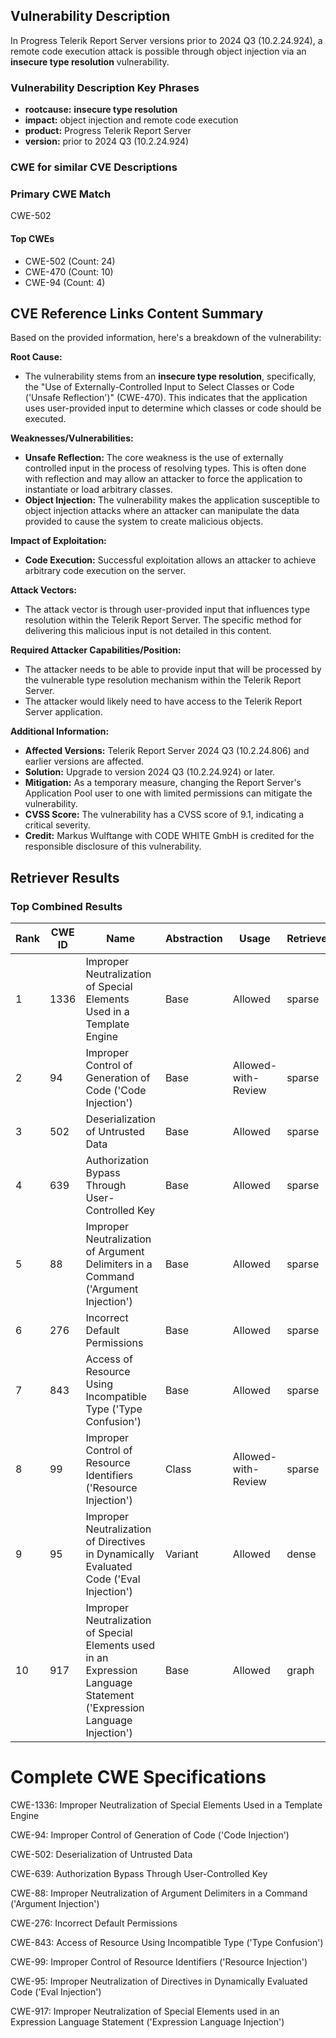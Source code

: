 ## Vulnerability Description
In Progress Telerik Report Server versions prior to 2024 Q3 (10.2.24.924), a remote code execution attack is possible through object injection via an **insecure type resolution** vulnerability.

### Vulnerability Description Key Phrases
- **rootcause:** **insecure type resolution**
- **impact:** object injection and remote code execution
- **product:** Progress Telerik Report Server
- **version:** prior to 2024 Q3 (10.2.24.924)

### CWE for similar CVE Descriptions
### Primary CWE Match
CWE-502

#### Top CWEs
- CWE-502 (Count: 24)
- CWE-470 (Count: 10)
- CWE-94 (Count: 4)

## CVE Reference Links Content Summary
Based on the provided information, here's a breakdown of the vulnerability:

**Root Cause:**

*   The vulnerability stems from an **insecure type resolution**, specifically, the "Use of Externally-Controlled Input to Select Classes or Code ('Unsafe Reflection')" (CWE-470). This indicates that the application uses user-provided input to determine which classes or code should be executed.

**Weaknesses/Vulnerabilities:**

*   **Unsafe Reflection:** The core weakness is the use of externally controlled input in the process of resolving types. This is often done with reflection and may allow an attacker to force the application to instantiate or load arbitrary classes.
*   **Object Injection:** The vulnerability makes the application susceptible to object injection attacks where an attacker can manipulate the data provided to cause the system to create malicious objects.

**Impact of Exploitation:**

*   **Code Execution:** Successful exploitation allows an attacker to achieve arbitrary code execution on the server.

**Attack Vectors:**

*   The attack vector is through user-provided input that influences type resolution within the Telerik Report Server. The specific method for delivering this malicious input is not detailed in this content.

**Required Attacker Capabilities/Position:**

*   The attacker needs to be able to provide input that will be processed by the vulnerable type resolution mechanism within the Telerik Report Server.
*   The attacker would likely need to have access to the Telerik Report Server application.

**Additional Information:**

*   **Affected Versions:** Telerik Report Server 2024 Q3 (10.2.24.806) and earlier versions are affected.
*   **Solution:** Upgrade to version 2024 Q3 (10.2.24.924) or later.
*   **Mitigation:** As a temporary measure, changing the Report Server's Application Pool user to one with limited permissions can mitigate the vulnerability.
*   **CVSS Score:** The vulnerability has a CVSS score of 9.1, indicating a critical severity.
*   **Credit:** Markus Wulftange with CODE WHITE GmbH is credited for the responsible disclosure of this vulnerability.

## Retriever Results

### Top Combined Results

| Rank | CWE ID | Name | Abstraction | Usage  | Retrievers | Individual Scores |
|------|--------|------|-------------|-------|------------|-------------------|
| 1 | 1336 | Improper Neutralization of Special Elements Used in a Template Engine | Base | Allowed | sparse | 0.140 |
| 2 | 94 | Improper Control of Generation of Code ('Code Injection') | Base | Allowed-with-Review | sparse | 0.136 |
| 3 | 502 | Deserialization of Untrusted Data | Base | Allowed | sparse | 0.136 |
| 4 | 639 | Authorization Bypass Through User-Controlled Key | Base | Allowed | sparse | 0.135 |
| 5 | 88 | Improper Neutralization of Argument Delimiters in a Command ('Argument Injection') | Base | Allowed | sparse | 0.131 |
| 6 | 276 | Incorrect Default Permissions | Base | Allowed | sparse | 0.131 |
| 7 | 843 | Access of Resource Using Incompatible Type ('Type Confusion') | Base | Allowed | sparse | 0.131 |
| 8 | 99 | Improper Control of Resource Identifiers ('Resource Injection') | Class | Allowed-with-Review | sparse | 0.130 |
| 9 | 95 | Improper Neutralization of Directives in Dynamically Evaluated Code ('Eval Injection') | Variant | Allowed | dense | 0.530 |
| 10 | 917 | Improper Neutralization of Special Elements used in an Expression Language Statement ('Expression Language Injection') | Base | Allowed | graph | 0.002 |



# Complete CWE Specifications

CWE-1336: Improper Neutralization of Special Elements Used in a Template Engine

CWE-94: Improper Control of Generation of Code ('Code Injection')

CWE-502: Deserialization of Untrusted Data

CWE-639: Authorization Bypass Through User-Controlled Key

CWE-88: Improper Neutralization of Argument Delimiters in a Command ('Argument Injection')

CWE-276: Incorrect Default Permissions

CWE-843: Access of Resource Using Incompatible Type ('Type Confusion')

CWE-99: Improper Control of Resource Identifiers ('Resource Injection')

CWE-95: Improper Neutralization of Directives in Dynamically Evaluated Code ('Eval Injection')

CWE-917: Improper Neutralization of Special Elements used in an Expression Language Statement ('Expression Language Injection')